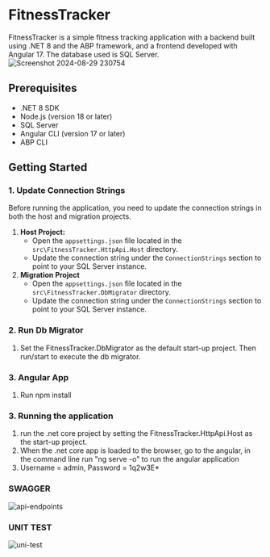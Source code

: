 # FitnessTracker

FitnessTracker is a simple fitness tracking application with a backend built using .NET 8 and the ABP framework, and a frontend developed with Angular 17. The database used is SQL Server.
![Screenshot 2024-08-29 230754](https://github.com/user-attachments/assets/177da0f1-2a8c-41c0-bd4b-9f72ed30584e)

## Prerequisites

- .NET 8 SDK
- Node.js (version 18 or later)
- SQL Server
- Angular CLI (version 17 or later)
- ABP CLI

## Getting Started

### 1. Update Connection Strings

Before running the application, you need to update the connection strings in both the host and migration projects.

1. **Host Project:**
   - Open the `appsettings.json` file located in the `src\FitnessTracker.HttpApi.Host` directory.
   - Update the connection string under the `ConnectionStrings` section to point to your SQL Server instance.
2. **Migration Project**
    - Open the `appsettings.json` file located in the `src\FitnessTracker.DbMigrator` directory.
   - Update the connection string under the `ConnectionStrings` section to point to your SQL Server instance.

### 2. Run Db Migrator
1. Set the FitnessTracker.DbMigrator as the default start-up project. Then run/start to execute the db migrator.

### 3. Angular App
1. Run npm install

### 3. Running the application
1. run the .net core project by setting the FitnessTracker.HttpApi.Host as the start-up project.
2. When the .net core app is loaded to the browser, go to the angular, in the command line run "ng serve -o" to run the angular application
3. Username = admin, Password = 1q2w3E*
### SWAGGER
![api-endpoints](https://github.com/user-attachments/assets/eea74fe2-4da0-4229-8a25-a4e16e27ede5)

### UNIT TEST
![uni-test](https://github.com/user-attachments/assets/0c9f30de-1218-411d-9e55-7cb9c20d103d)


